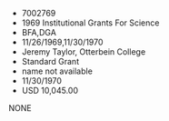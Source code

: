 * 7002769
* 1969 Institutional Grants For Science
* BFA,DGA
* 11/26/1969,11/30/1970
* Jeremy Taylor, Otterbein College
* Standard Grant
*   name not available
* 11/30/1970
* USD 10,045.00

NONE
